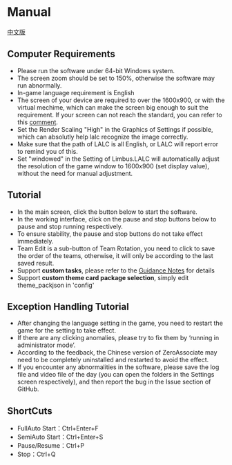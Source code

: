 # Manual
[中文版](manual_cn.md)
## Computer Requirements
- Please run the software under 64-bit Windows system.
- The screen zoom should be set to 150%, otherwise the software may run abnormally.
- In-game language requirement is English
- The screen of your device are required to over the 1600x900, or with the virtual mechime, which can make the screen big enough to suit the requirement. If your screen can not reach the standard, you can refer to this [comment](https://github.com/HSLix/LixAssistantLimbusCompany/issues/126#issuecomment-2799048129). 
- Set the Render Scaling "High" in the Graphics of Settings if possible, which can absolutly help lalc recognize the image correctly.
- Make sure that the path of LALC is all English, or LALC will report error to remind you of this.
- Set "windowed" in the Setting of Limbus.LALC will automatically adjust the resolution of the game window to 1600x900 (set display value), without the need for manual adjustment.
## Tutorial
- In the main screen, click the button below to start the software.
- In the working interface, click on the pause and stop buttons below to pause and stop running respectively.
- To ensure stability, the pause and stop buttons do not take effect immediately.
- Team Edit is a sub-button of Team Rotation, you need to click to save the order of the teams, otherwise, it will only be according to the last saved result.
- Support **custom tasks**, please refer to the [Guidance Notes](./json_guide_cn.md) for details
- Support **custom theme card package selection**, simply edit theme_packjson in 'config'
## Exception Handling Tutorial
- After changing the language setting in the game, you need to restart the game for the setting to take effect.
- If there are any clicking anomalies, please try to fix them by ‘running in administrator mode’.
- According to the feedback, the Chinese version of ZeroAssociate may need to be completely uninstalled and restarted to avoid the effect.
- If you encounter any abnormalities in the software, please save the log file and video file of the day (you can open the folders in the Settings screen respectively), and then report the bug in the Issue section of GitHub.
## ShortCuts
- FullAuto Start：Ctrl+Enter+F
- SemiAuto Start：Ctrl+Enter+S
- Pause/Resume：Ctrl+P
- Stop：Ctrl+Q